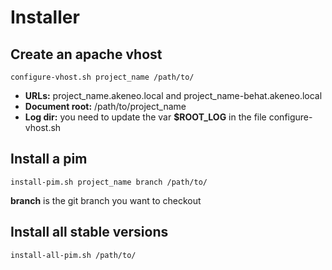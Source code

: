 # Installer

## Create an apache vhost

```
configure-vhost.sh project_name /path/to/
```

* **URLs:** project_name.akeneo.local and project_name-behat.akeneo.local
* **Document root:** /path/to/project_name
* **Log dir:** you need to update the var **$ROOT_LOG** in the file configure-vhost.sh


## Install a pim

```
install-pim.sh project_name branch /path/to/
```

**branch** is the git branch you want to checkout


## Install all stable versions

```
install-all-pim.sh /path/to/
```
